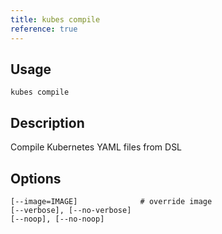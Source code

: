 ```yaml
---
title: kubes compile
reference: true
---
```


## Usage

    kubes compile

## Description

Compile Kubernetes YAML files from DSL


## Options

```
[--image=IMAGE]              # override image
[--verbose], [--no-verbose]  
[--noop], [--no-noop]        
```

